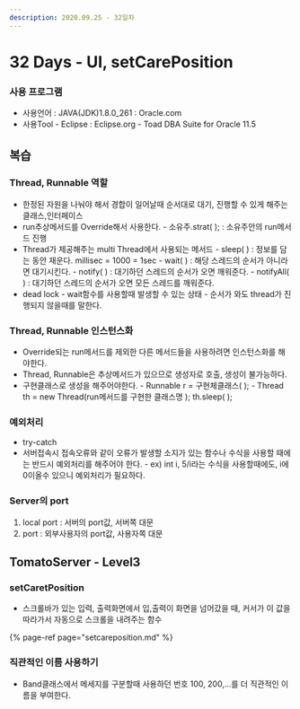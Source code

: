 ```yaml
---
description: 2020.09.25 - 32일차
---
```


# 32 Days - UI, setCarePosition

### 사용 프로그램

* 사용언어 : JAVA\(JDK\)1.8.0\_261 : Oracle.com
* 사용Tool  - Eclipse : Eclipse.org - Toad DBA Suite for Oracle 11.5

## 복습

### Thread, Runnable 역할

* 한정된 자원을 나눠야 해서 경합이 일어날때 순서대로 대기, 진행할 수 있게 해주는 클래스,인터페이스
* run추상메서드를 Override해서 사용한다. - 소유주.strat\( \); : 소유주안의 run메서드 진행
* Thread가 제공해주는 multi Thread에서 사용되는 메서드 - sleep\( \) : 정보를 담는 동안 재운다. millisec = 1000 = 1sec - wait\( \) : 해당 스레드의 순서가 아니라면 대기시킨다. - notify\( \) : 대기하던 스레드의 순서가 오면 깨워준다. - notifyAll\( \) : 대기하던 스레드의 순서가 오면 모든 스레드를 깨워준다.
* dead lock - wait함수를 사용할때 발생할 수 있는 상태 - 순서가 와도 thread가 진행되지 않을때를 말한다.

### Thread, Runnable 인스턴스화

* Override되는 run메서드를 제외한 다른 메서드들을 사용하려면 인스턴스화를 해야한다.
* Thread, Runnable은 추상메서드가 있으므로 생성자로 호출, 생성이 불가능하다.
* 구현클래스로 생성을 해주어야한다. - Runnable r = 구현체클래스\( \); - Thread th = new Thread\(run메서드를 구현한 클래스명 \);   th.sleep\( \);

### 예외처리

* try-catch
* 서버접속시 접속오류와 같이 오류가 발생할 소지가 있는 함수나 수식을 사용할 때에는 반드시 예외처리를 해주어야 한다. - ex\) int i, 5/i라는 수식을 사용할때에도, i에 0이올수 있으니 예외처리가 필요하다.

### Server의 port

1. local port : 서버의 port값, 서버쪽 대문
2. port : 외부사용자의 port값, 사용자쪽 대문

## TomatoServer - Level3

### setCaretPosition

* 스크롤바가 있는 입력, 출력화면에서 입,출력이 화면을 넘어갔을 때, 커서가 이 값을 따라가서 자동으로 스크롤을 내려주는 함수

{% page-ref page="setcareposition.md" %}

### 직관적인 이름 사용하기

* Band클래스에서 메세지를 구분할때 사용하던 번호 100, 200,...를 더 직관적인 이름을 부여한다.


